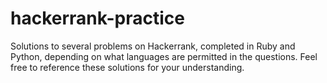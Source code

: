 # hackerrank-practice

Solutions to several problems on Hackerrank, completed in Ruby and Python,
depending on what languages are permitted in the questions.
Feel free to reference these solutions for your understanding.
